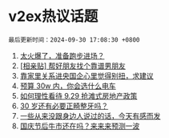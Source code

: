 # v2ex热议话题

`最后更新时间：2024-09-30 17:08:30 +0800`

1. [太火爆了，准备跑步进场？](https://www.v2ex.com/t/1076987)
1. [[相亲贴] 帮好朋友找个靠谱男朋友](https://www.v2ex.com/t/1077048)
1. [靠家里关系进央国企心里觉得别扭，求建议](https://www.v2ex.com/t/1077041)
1. [预算 30w 内，你会选什么电车](https://www.v2ex.com/t/1076974)
1. [如何理性看待 9.29 抢滩式房地产政策](https://www.v2ex.com/t/1076977)
1. [30 岁还有必要正畸整牙吗？](https://www.v2ex.com/t/1077024)
1. [一些从来没跟身边人说过的话，今天有感而发](https://www.v2ex.com/t/1077020)
1. [国庆节后牛市还在吗？来来来预测一波](https://www.v2ex.com/t/1077004)

